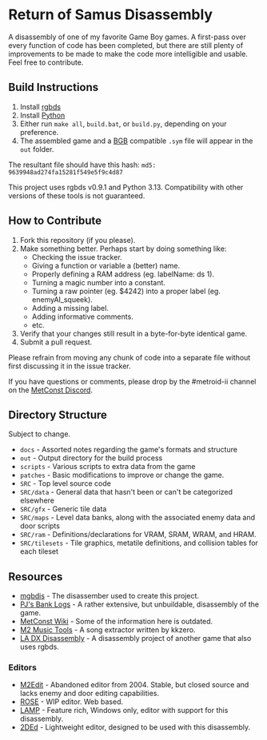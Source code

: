 # Return of Samus Disassembly

A disassembly of one of my favorite Game Boy games. A first-pass over every function of code has been completed, but there are still plenty of improvements to be made to make the code more intelligible and usable. Feel free to contribute.

## Build Instructions

1. Install [rgbds](https://github.com/rednex/rgbds#1-installing-rgbds)
2. Install [Python](https://www.python.org/downloads/)
3. Either run `make all`, `build.bat`, or `build.py`, depending on your preference.
4. The assembled game and a [BGB](http://bgb.bircd.org/) compatible `.sym` file will appear in the `out` folder.

The resultant file should have this hash: `md5: 9639948ad274fa15281f549e5f9c4d87`

This project uses rgbds v0.9.1 and Python 3.13. Compatibility with other versions of these tools is not guaranteed.

## How to Contribute

1. Fork this repository (if you please).
2. Make something better. Perhaps start by doing something like:
   - Checking the issue tracker.
   - Giving a function or variable a (better) name.
   - Properly defining a RAM address (eg. labelName: ds 1).
   - Turning a magic number into a constant.
   - Turning a raw pointer (eg. $4242) into a proper label (eg. enemyAI_squeek).
   - Adding a missing label.
   - Adding informative comments.
   - etc.
3. Verify that your changes still result in a byte-for-byte identical game.
4. Submit a pull request.

Please refrain from moving any chunk of code into a separate file without first discussing it in the issue tracker.

If you have questions or comments, please drop by the #metroid-ii channel on the [MetConst Discord](https://discord.gg/xDwaaqa).

## Directory Structure

Subject to change.

- `docs` - Assorted notes regarding the game's formats and structure
- `out` - Output directory for the build process
- `scripts` - Various scripts to extra data from the game
- `patches` - Basic modifications to improve or change the game.
- `SRC` - Top level source code
- `SRC/data` - General data that hasn't been or can't be categorized elsewhere
- `SRC/gfx` - Generic tile data
- `SRC/maps` - Level data banks, along with the associated enemy data and door scripts
- `SRC/ram` - Definitions/declarations for VRAM, SRAM, WRAM, and HRAM.
- `SRC/tilesets` - Tile graphics, metatile definitions, and collision tables for each tileset

## Resources

- [mgbdis](https://github.com/mattcurrie/mgbdis) - The disassember used to create this project.
- [PJ's Bank Logs](http://patrickjohnston.org/ASM/ROM%20data/RoS/) - A rather extensive, but unbuildable, disassembly of the game.
- [MetConst Wiki](https://wiki.metroidconstruction.com/doku.php?id=return_of_samus) - Some of the information here is outdated.
- [M2 Music Tools](https://github.com/kkzero241/M2MusicTools) - A song extractor written by kkzero.
- [LA DX Disassembly](https://github.com/zladx/LADX-Disassembly) - A disassembly project of another game that also uses rgbds.

### Editors

- [M2Edit](https://m2sw.zophar.net/m2edit/) - Abandoned editor from 2004. Stable, but closed source and lacks enemy and door editing capabilities.
- [ROSE](https://github.com/liamnajor/ROSE) - WIP editor. Web based.
- [LAMP](https://github.com/LAMP-Platform/LAMP) - Feature rich, Windows only, editor with support for this disassembly.
- [2DEd](https://metroidconstruction.com/resource.php?id=730) - Lightweight editor, designed to be used with this disassembly.